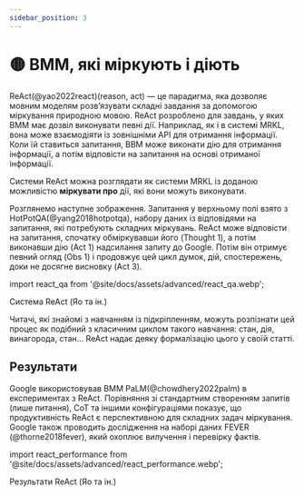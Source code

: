 ```yaml
---
sidebar_position: 3
---
```


# 🟡 ВММ, які міркують і діють

ReAct(@yao2022react)(reason, act) — це парадигма, яка дозволяє мовним моделям розв’язувати складні завдання за допомогою міркування природною мовою. ReAct розроблено для завдань, у яких ВМM має дозвіл виконувати певні дії. Наприклад, як і в системі MRKL, вона може взаємодіяти із зовнішніми API для отримання інформації. Коли їй ставиться запитання, ВВM може виконати дію для отримання інформації, а потім відповісти на запитання на основі отриманої інформації.

Системи ReAct можна розглядати як системи MRKL із доданою можливістю **міркувати про** дії, які вони можуть виконувати.

Розглянемо наступне зображення. Запитання у верхньому полі взято з HotPotQA(@yang2018hotpotqa), набору даних із відповідями на запитання, які потребують складних міркувань. ReAct може відповісти на запитання, спочатку обміркувавши його (Thought 1), а потім виконавши дію (Act 1) надсилання запиту до Google. Потім він отримує певний огляд (Obs 1) і продовжує цей цикл думок, дій, спостережень, доки не досягне висновку (Act 3).


import react_qa from '@site/docs/assets/advanced/react_qa.webp';

<div style={{textAlign: 'center'}}>
  <LazyLoadImage src={react_qa} style={{width: "500px"}} />
</div>

<div style={{textAlign: 'center'}}>
Система ReAct (Яо та ін.)
</div>

Читачі, які знайомі з навчанням із підкріпленням, можуть розпізнати цей процес як подібний з класичним циклом такого навчання: стан, дія, винагорода, стан... ReAct надає деяку формалізацію цього у своїй статті.


## Результати

Google використовував ВМM PaLM(@chowdhery2022palm) в експериментах з ReAct. Порівняння зі стандартним створенням запитів (лише питання), CoT та іншими конфігураціями показує, що продуктивність ReAct є перспективною для складних задач міркування. Google також проводить дослідження на наборі даних FEVER (@thorne2018fever), який охоплює вилучення і перевірку фактів.

import react_performance from '@site/docs/assets/advanced/react_performance.webp';

<div style={{textAlign: 'center'}}>
  <LazyLoadImage src={react_performance} style={{width: "500px"}} />
</div>

<div style={{textAlign: 'center'}}>
Результати ReAct (Яо та ін.)
</div>

